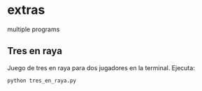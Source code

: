 # extras

multiple programs

## Tres en raya

Juego de tres en raya para dos jugadores en la terminal. Ejecuta:

```bash
python tres_en_raya.py
```
